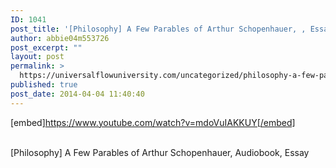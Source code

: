 ```yaml
---
ID: 1041
post_title: '[Philosophy] A Few Parables of Arthur Schopenhauer, , Essay'
author: abbie04m553726
post_excerpt: ""
layout: post
permalink: >
  https://universalflowuniversity.com/uncategorized/philosophy-a-few-parables-of-arthur-schopenhauer-essay/
published: true
post_date: 2014-04-04 11:40:40
---
```

[embed]https://www.youtube.com/watch?v=mdoVuIAKKUY[/embed]</br></br>
<p>[Philosophy] A Few Parables of Arthur Schopenhauer, Audiobook, Essay</p>